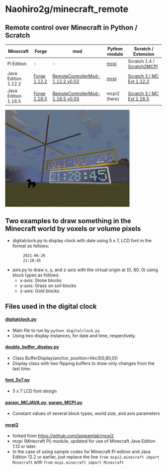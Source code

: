 # Naohiro2g/minecraft_remote
## Remote control over Minecraft in Python / Scratch

|Minecraft|Forge|mod|Python module|Scratch / Extension|
|---|---|---|---|---|
|Pi Edition|-|-|[mcpi](https://github.com/martinohanlon/mcpi)|Scratch 1.4 / [Scratch2MCPI](https://github.com/scratch2mcpi/scratch2mcpi)|
|Java Edition 1.12.2|[Forge 1.12.2](https://files.minecraftforge.net/net/minecraftforge/forge/index_1.12.2.html)|[RemoteControllerMod-1.12.2 v0.02](https://www.curseforge.com/minecraft/mc-mods/remote-controller/files/3242375)|[mcpi](https://github.com/martinohanlon/mcpi)|[Scratch 3 / MC Ext 1.12.2](https://takecx.github.io/scratch-gui/1-12-2/)|
|Java Edition 1.16.5|[Forge 1.16.5](https://files.minecraftforge.net/net/minecraftforge/forge/index_1.16.5.html)|[RemoteControllerMod-1.16.5 v0.05](https://www.curseforge.com/minecraft/mc-mods/remote-controller/files/3363255)|mcpi2 (here)|[Scratch 3 / MC Ext 1.16.5](https://takecx.github.io/scratch-gui/1-16-5/)|


[<img src="./minecraft_remote_digitalclock.png" width="400">](./minecraft_remote_digitalclock.png)

## Two examples to draw something in the Minecraft world by voxels or volume pixels
 - digitalclock.py to display clock with date using 5 x 7, LCD font in the format as follows:
```
        2021-06-26
        21:28:45
```
 - axis.py to draw x, y, and z-axis with the virtual origin at (0, 80, 0) using block types as follows:
    - x-axis: Stone blocks
    - y-axis: Grass on soil blocks
    - z-axis: Gold blocks
## Files used in the digital clock
#### [digitalclock.py](./digitalclock.py)
 - Main file to run by ```python digitalclock.py```
 - Using two display instances, for date and time, respectively.
#### [double_buffer_display.py](./double_buffer_display.py)
 - Class BufferDisplay(anchor_position=Vec3(0,80,0))
 - Display class with two flipping buffers to draw only changes from the last time.
#### [font_5x7.py](./font_5x7.py)
 - 5 x 7 LCD font design
#### [param_MCJAVA.py](./param_MCJAVA.py), [param_MCPI.py](./param_MCPI.py)
 - Constant values of several block types, world size, and axis parameters
#### [mcpi2](./mcpi2)
 - forked from https://github.com/lasteamlab/mcpi2
 - mcpi (Minecraft Pi) module, updated for use of Minecraft Java Edition 1.13 or later.
 - In the case of using sample codes for Minecraft Pi edition and Java Edition 12.2 or earlier, just replace the line ```from mcpi2.minecraft import Minecraft``` with ```from mcpi.minecraft import Minecraft```
